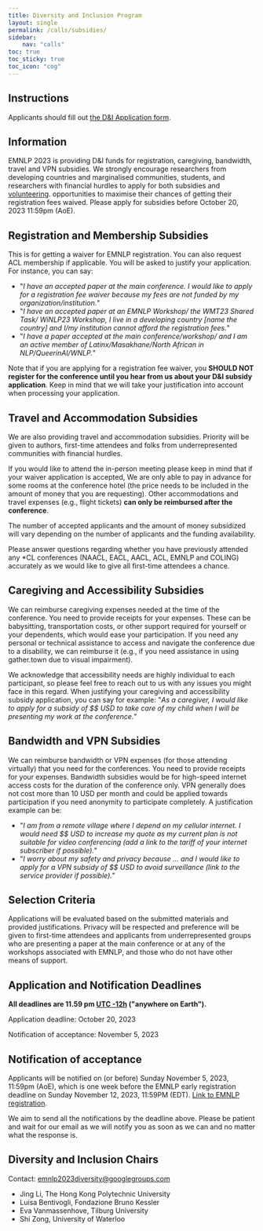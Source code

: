 ```yaml
---
title: Diversity and Inclusion Program
layout: single
permalink: /calls/subsidies/
sidebar: 
    nav: "calls"
toc: true
toc_sticky: true
toc_icon: "cog"
---
```



## Instructions

Applicants should fill out [the D&I Application form](https://forms.office.com/r/1Hv76rMJY7).

## Information

EMNLP 2023 is providing D&I funds for registration, caregiving, bandwidth, travel and VPN subsidies. We strongly encourage researchers from developing countries and marginalised communities, students, and researchers with financial hurdles to apply for both subsidies and [volunteering](https://2023.emnlp.org/volunteers). opportunities to maximise their chances of getting their registration fees waived. Please apply for subsidies before October 20, 2023 11:59pm (AoE). 


## Registration and Membership Subsidies

This is for getting a waiver for EMNLP registration. You can also request ACL membership if applicable. You will be asked to justify your application. For instance, you can say:


* "_I have an accepted paper at the main conference. I would like to apply for a registration fee waiver because my fees are not funded by my organization/institution._"
* "_I have an accepted paper at an EMNLP Workshop/ the WMT23 Shared Task/ WiNLP23 Workshop, I live in a developing country [name the country] and I/my institution cannot afford the registration fees._"
* "_I have a paper accepted at the main conference/workshop/ and I am an active member of Latinx/Masakhane/North African in NLP/QueerinAI/WNLP._"

Note that if you are applying for a registration fee waiver, you **SHOULD NOT register for the conference until you hear from us about your D&I subsidy application**. Keep in mind that we will take your justification into account when processing your application.

## Travel and Accommodation Subsidies

We are also providing travel and accommodation subsidies. Priority will be given to authors, first-time attendees and folks from underrepresented communities with financial hurdles.

If you would like to attend the in-person meeting please keep in mind that if your waiver application is accepted, We are only able to pay in advance for some rooms at the conference hotel (the price needs to be included in the amount of money that you are requesting). Other accommodations and travel expenses (e.g., flight tickets) **can only be reimbursed after the conference**.

The number of accepted applicants and the amount of money subsidized will vary depending on the number of applicants and the funding availability. 

Please answer questions regarding whether you have previously attended any *CL conferences (NAACL, EACL, AACL, ACL, EMNLP and COLING) accurately as we would like to give all first-time attendees a chance.


## Caregiving and Accessibility Subsidies

We can reimburse caregiving expenses needed at the time of the conference. You need to provide receipts for your expenses. These can be babysitting, transportation costs, or other support required for yourself or your dependents, which would ease your participation. If you need any personal or technical assistance to access and navigate the conference due to a disability, we can reimburse it (e.g.,  if you need assistance in using gather.town due to visual impairment). 

We acknowledge that accessibility needs are highly individual to each participant, so please feel free to reach out to us with any issues you might face in this regard. When justifying your caregiving and accessibility subsidy application, you can say for example: "_As a caregiver, I would like to apply for a subsidy of $$ USD to take care of my child when I will be presenting my work at the conference._"


## Bandwidth and VPN Subsidies 

We can reimburse bandwidth or VPN expenses (for those attending virtually) that you need for the conferences. You need to provide receipts for your expenses. Bandwidth subsidies would be for high-speed internet access costs for the duration of the conference only. VPN generally does not cost more than 10 USD per month and could be applied towards participation if you need anonymity to participate completely. A justification example can be:


* "_I am from a remote village where I depend on my cellular internet. I would need $$ USD to increase my quote as my current plan is not suitable for video conferencing (add a link to the tariff of your internet subscriber if possible)._"
* "_I worry about my safety and privacy because … and I would like to apply for a VPN subsidy of $$ USD to avoid surveillance (link to the service provider if possible)._"


## Selection Criteria 

Applications will be evaluated based on the submitted materials and provided justifications. Privacy will be respected and preference will be given to first-time attendees and applicants from underrepresented groups who are presenting a paper at the main conference or at any of the workshops associated with EMNLP, and those who do not have other means of support.


## Application and Notification Deadlines 


<b>All deadlines are 11.59 pm <a target="_blank" href="https://www.timeanddate.com/time/zone/timezone/utc-12">UTC -12h</a> ("anywhere on Earth").</b>

Application deadline: October 20, 2023

Notification of acceptance: November 5, 2023


## Notification of acceptance 

Applicants will be notified on (or before) Sunday November 5, 2023, 11:59pm (AoE), which is one week before the EMNLP early registration deadline on Sunday November 12, 2023, 11:59PM (EDT). [Link to EMNLP registration](https://2023.emnlp.org/registration).


We aim to send all the notifications by the deadline above. Please be patient and wait for our email as we will notify you as soon as we can and no matter what the response is.



## Diversity and Inclusion Chairs

Contact: [emnlp2023diversity@googlegroups.com](mailto:emnlp2023diversity@googlegroups.com)

* Jing Li, The Hong Kong Polytechnic University
* Luisa Bentivogli, Fondazione Bruno Kessler
* Eva Vanmassenhove, Tilburg University
* Shi Zong, University of Waterloo

